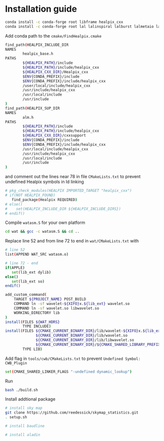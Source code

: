 # Installation guide


```bash
conda install -c conda-forge root libframe healpix_cxx
conda install -c conda-forge root lal lalinspiral lalburst lalmetaio lalsimulation framel cfitsio
```

Add conda path to the `cmake/FindHealpix.cmake`
```bash
find_path(HEALPIX_INCLUDE_DIR
NAMES
        healpix_base.h
PATHS
        ${HEALPIX_PATH}/include
        ${HEALPIX_PATH}/include/healpix_cxx
        ${HEALPIX_CXX_DIR}/Healpix_cxx
		$ENV{CONDA_PREFIX}/include
		$ENV{CONDA_PREFIX}/include/healpix_cxx
		/user/local/include/healpix_cxx
        /usr/include/healpix_cxx
        /usr/local/include
        /usr/include
)
find_path(HEALPIX_SUP_DIR
NAMES
        alm.h
PATHS
        ${HEALPIX_PATH}/include
        ${HEALPIX_PATH}/include/healpix_cxx
        ${HEALPIX_CXX_DIR}/cxxsupport
		$ENV{CONDA_PREFIX}/include
		$ENV{CONDA_PREFIX}/include/healpix_cxx
        /usr/local/include/healpix_cxx
        /usr/include/healpix_cxx
        /usr/local/include
        /usr/include
)
```

and comment out the lines near 78 in file `CMakeLists.txt` to prevent undefined Healpix symbols in ld linking

```bash
# pkg_check_modules(HEALPIX IMPORTED_TARGET "healpix_cxx")
# if(NOT HEALPIX_FOUND)
   find_package(Healpix REQUIRED)
# else()
#    set(HEALPIX_INCLUDE_DIR ${HEALPIX_INCLUDE_DIRS})
# endif()
```

Compile `watasm.S` for your own platform

```bash
cd wat && gcc -c watasm.S && cd ..
```

Replace line 52 and from line 72 to end in `wat/CMakeLists.txt` with
```bash
# line 52
list(APPEND WAT_SRC watasm.o)

# line 72 - end
if(APPLE)
   set(lib_ext dylib)
else()
   set(lib_ext so)
endif()

add_custom_command(
    TARGET ${PROJECT_NAME} POST_BUILD
    COMMAND ln -sf wavelet-${XIFO}x.${lib_ext} wavelet.so
    COMMAND ln -sf wavelet.so libwavelet.so
    WORKING_DIRECTORY lib
)
install(FILES ${WAT_HDRS}
        TYPE INCLUDE)
install(FILES ${CMAKE_CURRENT_BINARY_DIR}/lib/wavelet-${XIFO}x.${lib_ext}
              ${CMAKE_CURRENT_BINARY_DIR}/lib/wavelet.so
              ${CMAKE_CURRENT_BINARY_DIR}/lib/libwavelet.so
              ${CMAKE_CURRENT_BINARY_DIR}/${CMAKE_SHARED_LIBRARY_PREFIX}${PROJECT_NAME}_rdict.pcm
        TYPE LIB)
```


Add flag in `tools/cwb/CMakeLists.txt` to prevent `Undefined Symbol: CWB_Plugin`
```bash
set(CMAKE_SHARED_LINKER_FLAGS "-undefined dynamic_lookup")
``` 


Run
```bash
bash ./build.sh
```


Install addtional package
```bash
# install sky map
git clone https://github.com/reedessick/skymap_statistics.git
. setup.sh

# install baudline

# install aladin
```
<!-- Use llvm, not gcc -->
<!-- ```bash
export CC=gcc-11
export CXX=gcc-11
alias gcc=/usr/local/opt/llvm/bin/clang
alias g++=/usr/local/opt/llvm/bin/clang
``` -->

<!-- In Makefile, do not use version below c++17. Change to llvm (default clang doesn't support openmpi, gcc doesn't support ...)

There is a addition -I in tools/toolbox Makefile if not all options are provided

In file `tools/frdisplay/Makefile`, the `${HOME_FRLIB}/{UNAME}/libFrame.a` should be change to `${HOME_FRLIB}/lib/libFrame.a` and

```bash
export HOME_FRLIB="/usr/local/anaconda3/envs/cwb/lib"
```

Still have problem, skipping. -->